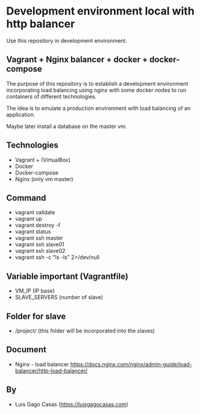 # Development environment local with http balancer

Use this repository in development environment.

## Vagrant + Nginx balancer + docker + docker-compose

The purpose of this repository is to establish a development environment incorporating load balancing using nginx with some docker nodes to run containers of different technologies.

The idea is to emulate a production environment with load balancing of an application.

Maybe later install a database on the master vm.

## Technologies

- Vagrant + (VirtualBox)
- Docker
- Docker-compose
- Nginx (only vm master)

## Command

- vagrant validate
- vagrant up
- vagrant destroy -f
- vagrant status
- vagrant ssh master
- vagrant ssh slave01
- vagrant ssh slave02
- vagrant ssh -c "ls -ls" 2>/dev/null

## Variable important (Vagrantfile)
- VM_IP (IP base)
- SLAVE_SERVERS (number of slave)

## Folder for slave
- /project/ (this folder will be incorporated into the slaves)

## Document
- Nginx - load balancer https://docs.nginx.com/nginx/admin-guide/load-balancer/http-load-balancer/


## By

- Luis Gago Casas (https://luisgagocasas.com)